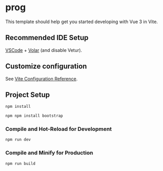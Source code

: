 # prog

This template should help get you started developing with Vue 3 in Vite.

## Recommended IDE Setup

[VSCode](https://code.visualstudio.com/) + [Volar](https://marketplace.visualstudio.com/items?itemName=Vue.volar) (and disable Vetur).

## Customize configuration

See [Vite Configuration Reference](https://vitejs.dev/config/).

## Project Setup

```sh
npm install
```

```sh
npm npm install bootstrap
```

### Compile and Hot-Reload for Development

```sh
npm run dev
```

### Compile and Minify for Production

```sh
npm run build
```
